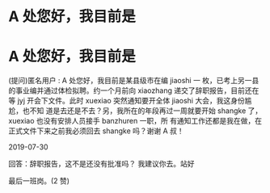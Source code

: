 # A 处您好，我目前是

# A 处您好，我目前是

(提问)匿名用户 : A 处您好，我目前是某县级市在编 jiaoshi 一 枚，已考上另一县的事业编并通过体检拟聘。约一个月前向 xiaozhang 递交了辞职报告，目前还在等 jyj 开会下文件。此时 xuexiao 突然通知要开全体 jiaoshi 大会，我这身份尴尬，也不知 道是去还是不去？另，我所在的年段再过一周就要开始 shangke 了，xuexiao 也没有安排人员接手 banzhuren 一职，所 有通知工作还都是我在做，在正式文件下来之前我必须回去 shangke 吗？谢谢 A 叔！

2019-07-30

回答：辞职报告，这不是还没有批准吗？ 我建议你去。站好

最后一班岗。(2 赞)